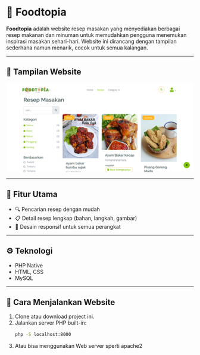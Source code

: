 # 🥗 Foodtopia

**Foodtopia** adalah website resep masakan yang menyediakan berbagai resep makanan dan minuman untuk memudahkan pengguna menemukan inspirasi masakan sehari-hari. Website ini dirancang dengan tampilan sederhana namun menarik, cocok untuk semua kalangan.

---

## 📸 Tampilan Website

![Foodtopia](./assets/img/foodtopiia.png)


---

## 🚀 Fitur Utama

- 🔍 Pencarian resep dengan mudah
- 📋 Detail resep lengkap (bahan, langkah, gambar)
- 📱 Desain responsif untuk semua perangkat

---

## ⚙️ Teknologi

- PHP Native
- HTML, CSS
- MySQL

---

## 📂 Cara Menjalankan Website

1. Clone atau download project ini.
2. Jalankan server PHP built-in:
   ```bash
   php -S localhost:8000
3. Atau bisa menggunakan Web server sperti apache2
